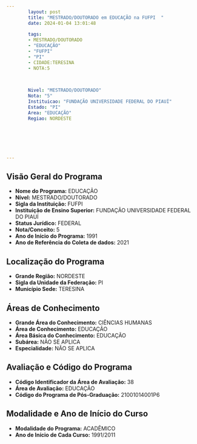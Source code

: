 ```yaml
---
        layout: post
        title: "MESTRADO/DOUTORADO em EDUCAÇÃO na FUFPI  "
        date: 2024-01-04 13:01:48
     
        tags:
        - MESTRADO/DOUTORADO
        - "EDUCAÇÃO"
        - "FUFPI"
        - "PI"
        - CIDADE:TERESINA
        - NOTA:5
        
       

        Nivel: "MESTRADO/DOUTORADO"
        Nota: "5"
        Instituicao: "FUNDAÇÃO UNIVERSIDADE FEDERAL DO PIAUÍ"
        Estado: "PI"
        Area: "EDUCAÇÃO"
        Regiao: NORDESTE
        
        
        
        
        
        
---
```

## Visão Geral do Programa
- **Nome do Programa:** EDUCAÇÃO
- **Nível:** MESTRADO/DOUTORADO
- **Sigla da Instituição:** FUFPI
- **Instituição de Ensino Superior:** FUNDAÇÃO UNIVERSIDADE FEDERAL DO PIAUÍ
- **Status Jurídico:** FEDERAL
- **Nota/Conceito:** 5
- **Ano de Início do Programa:** 1991
- **Ano de Referência do Coleta de dados:** 2021

## Localização do Programa
- **Grande Região:** NORDESTE
- **Sigla da Unidade da Federação:** PI
- **Município Sede:** TERESINA

## Áreas de Conhecimento
- **Grande Área do Conhecimento:** CIÊNCIAS HUMANAS
- **Área de Conhecimento:** EDUCAÇÃO
- **Área Básica do Conhecimento:** EDUCAÇÃO
- **Subárea:** NÃO SE APLICA
- **Especialidade:** NÃO SE APLICA

## Avaliação e Código do Programa
- **Código Identificador da Área de Avaliação:** 38
- **Área de Avaliação:** EDUCAÇÃO
- **Código do Programa de Pós-Graduação:** 21001014001P6


## Modalidade e Ano de Início do Curso
- **Modalidade do Programa:** ACADÊMICO
- **Ano de Início de Cada Curso:** 1991/2011
